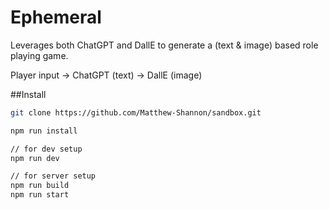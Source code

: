 # Ephemeral
Leverages both ChatGPT and DallE to generate a (text & image) based role playing game.

Player input -> ChatGPT (text) -> DallE (image)


##Install
```bash
git clone https://github.com/Matthew-Shannon/sandbox.git

npm run install

// for dev setup
npm run dev

// for server setup
npm run build
npm run start
```
